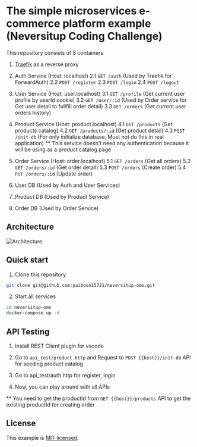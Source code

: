 # The simple microservices e-commerce platform example (Neversitup Coding Challenge)

This repository consists of 8 containers

1. [Traefik](https://doc.traefik.io/traefik/) as a reverse proxy

2. Auth Service (Host: localhost)
   2.1 `GET /auth` (Used by Traefik for ForwardAuth)
   2.2 `POST /register`
   2.3 `POST /login`
   2.4 `POST /logout`

3. User Service (Host: user.localhost)
   3.1 `GET /profile` (Get current user profile by userId cookie)
   3.2 `GET /user/:id` (Used by Order service for Get user detail to fullfill order detail)
   3.3 `GET /orders` (Get current user orders history)

4. Product Service (Host: product.localhost)
   4.1 `GET /products` (Get products catalog)
   4.2 `GET /products/:id` (Get product detail)
   4.3 `POST /init-db` (For only initialize database, Must not do this in real application)
   \*\* This service doesn't need any authentication because it will be using as a product catalog page

5. Order Service (Host: order.localhost)
   5.1 `GET /orders` (Get all orders)
   5.2 `GET /orders/:id` (Get order detail)
   5.3 `POST /orders` (Create order)
   5.4 `PUT /orders/:id` (Update order)

6. User DB (Used by Auth and User Services)

7. Product DB (Used by Product Service)

8. Order DB (Used by Order Service)

## Architecture

![Architecture](https://raw.githubusercontent.com/paiboon15721/neversitup-orm/master/architecture.jpg).

## Quick start

1. Clone this repository

```bash
git clone git@github.com:paiboon15721/neversitup-oms.git
```

2. Start all services

```bash
cd neversitup-oms
docker-compose up -d
```

## API Testing

1. Install REST Client plugin for vscode

2. Go to `api_test/product.http` and Request to `POST {{host}}/init-db` API for seeding product catalog

3. Go to api_test/auth.http for register, login

4. Now, you can play around with all APIs

\*\* You need to get the productId from `GET {{host}}/products` API to get the existing productId for creating order

## License

This example is [MIT licensed](./LICENSE).
